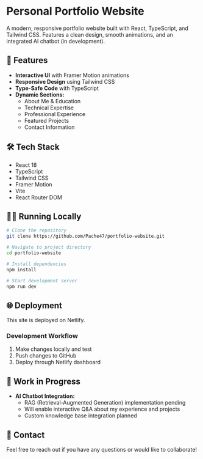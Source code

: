 # Personal Portfolio Website

A modern, responsive portfolio website built with React, TypeScript, and Tailwind CSS. Features a clean design, smooth animations, and an integrated AI chatbot (in development).

## 🚀 Features

- **Interactive UI** with Framer Motion animations
- **Responsive Design** using Tailwind CSS
- **Type-Safe Code** with TypeScript
- **Dynamic Sections:**
  - About Me & Education
  - Technical Expertise
  - Professional Experience
  - Featured Projects
  - Contact Information

## 🛠️ Tech Stack

- React 18
- TypeScript
- Tailwind CSS
- Framer Motion
- Vite
- React Router DOM

## 🏃‍♂️ Running Locally

```bash
# Clone the repository
git clone https://github.com/Pache47/portfolio-website.git

# Navigate to project directory
cd portfolio-website

# Install dependencies
npm install

# Start development server
npm run dev
```

## 🌐 Deployment

This site is deployed on Netlify.

### Development Workflow
1. Make changes locally and test
2. Push changes to GitHub
3. Deploy through Netlify dashboard

## 🚧 Work in Progress

- **AI Chatbot Integration:**
  - RAG (Retrieval-Augmented Generation) implementation pending
  - Will enable interactive Q&A about my experience and projects
  - Custom knowledge base integration planned

## 🤝 Contact

Feel free to reach out if you have any questions or would like to collaborate! 
